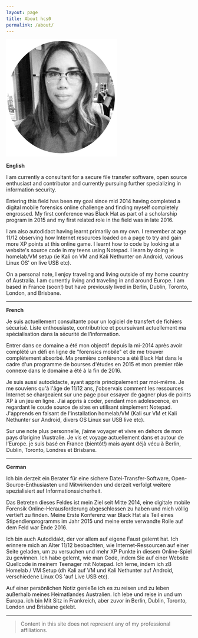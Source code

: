 ```yaml
---
layout: page
title: About hcs0
permalink: /about/
---
```


![Author](/assets/images/author.png)

**English**

I am currently a consultant for a secure file transfer software, open source
enthusiast and contributor and currently pursuing further specializing in
information security.

Entering this field has been my goal since mid 2014 having completed a digital
mobile forensics online challenge and finding myself completely engrossed. My
first conference was Black Hat as part of a scholarship program in 2015 and my
first related role in the field was in late 2016.

I am also autodidact having learnt primarily on my own. I remember at age
11/12 observing how Internet resources loaded on a page to try and gain more XP
points at this online game. I learnt how to code by looking at a website's
source code in my teens using Notepad.  I learn by doing ie homelab/VM setup
(ie Kali on VM and Kali Nethunter on Android, various Linux OS' on live USB
etc).

On a personal note, I enjoy traveling and living outside of my home country of
Australia. I am currently living and traveling in and around Europe.  I am
based in France (soon!) but have previously lived in Berlin, Dublin, Toronto,
London, and Brisbane.

---------

**French**

Je suis actuellement consultante pour un logiciel de transfert de fichiers sécurisé. Liste enthousiaste, contributrice et poursuivant actuellement ma spécialisation dans la sécurité de l’information.

Entrer dans ce domaine a été mon objectif depuis la mi-2014 après avoir complété un défi en ligne de "forensics mobile" et de me trouver complètement absorbé. Ma première conférence a été Black Hat dans le cadre d'un programme de bourses d'études en 2015 et mon premier rôle connexe dans le domaine a été à la fin de 2016.

Je suis aussi autodidacte, ayant appris principalement par moi-même. Je me souviens qu'à l'âge de 11/12 ans, j'observais comment les ressources Internet se chargeaient sur une page pour essayer de gagner plus de points XP à un jeu en ligne. J’ai appris à coder, pendant mon adolescence, en regardant le coude source de sites en utilisant simplement Notepad. J'apprends en faisant de l'installation homelab/VM (Kali sur VM et Kali Nethunter sur Android, divers OS Linux sur USB live etc).

Sur une note plus personnelle, j’aime voyager et vivre en dehors de mon pays d’origine lAustralie. Je vis et voyage actuellement dans et autour de l’Europe. je suis basé en France (bientôt!) mais ayant déjà vécu à Berlin, Dublin, Toronto, Londres et Brisbane.

---------

**German**

Ich bin derzeit ein Berater für eine sichere Datei-Transfer-Software, Open-Source-Enthusiasten und Mitwirkenden und derzeit verfolgt weitere spezialisiert auf Informationssicherheit.

Das Betreten dieses Feldes ist mein Ziel seit Mitte 2014, eine digitale mobile Forensik Online-Herausforderung abgeschlossen zu haben und mich völlig vertieft zu finden. Meine
Erste Konferenz war Black Hat als Teil eines Stipendienprogramms im Jahr 2015 und meine erste verwandte Rolle auf dem Feld war Ende 2016.

Ich bin auch Autodidakt, der vor allem auf eigene Faust gelernt hat. Ich erinnere mich an Alter 11/12 beobachten, wie Internet-Ressourcen auf einer Seite geladen, um zu versuchen und mehr XP Punkte in diesem Online-Spiel zu gewinnen. Ich habe gelernt, wie man Code, indem Sie auf einer Website Quellcode in meinem Teenager mit Notepad. Ich lerne, indem ich zB Homelab / VM Setup (dh Kali auf VM und Kali Nethunter auf Android, verschiedene Linux OS 'auf Live USB
etc).

Auf einer persönlichen Notiz genieße ich es zu reisen und zu leben außerhalb meines Heimatlandes Australien. Ich lebe und reise in und um Europa. ich bin
Mit Sitz in Frankreich, aber zuvor in Berlin, Dublin, Toronto, London und Brisbane gelebt.

---------

> Content in this site does not represent any of my professional affiliations.
